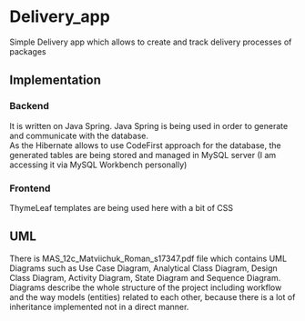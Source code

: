 # Delivery_app
Simple Delivery app which allows to create and track delivery processes of packages

## Implementation

### Backend
It is written on Java Spring. Java Spring is being used in order to generate and communicate with the database.  
As the Hibernate allows to use CodeFirst approach for the database, the generated tables are being stored and managed in MySQL server (I am accessing it via MySQL Workbench personally)

### Frontend
ThymeLeaf templates are being used here with a bit of CSS

## UML
There is MAS_12c_Matviichuk_Roman_s17347.pdf file which contains UML Diagrams such as Use Case Diagram, Analytical Class Diagram, Design Class Diagram, Activity Diagram, State Diagram and Sequence Diagram. Diagrams describe the whole structure of the project including workflow and the way models (entities) related to each other, because there is a lot of inheritance implemented not in a direct manner.
